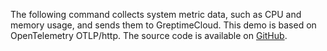 
The following command collects system metric data, such as CPU and memory usage, and sends them to GreptimeCloud. This demo is based on OpenTelemetry OTLP/http. The source code is available on [GitHub](https://github.com/GreptimeCloudStarters/quick-start-node-js).
